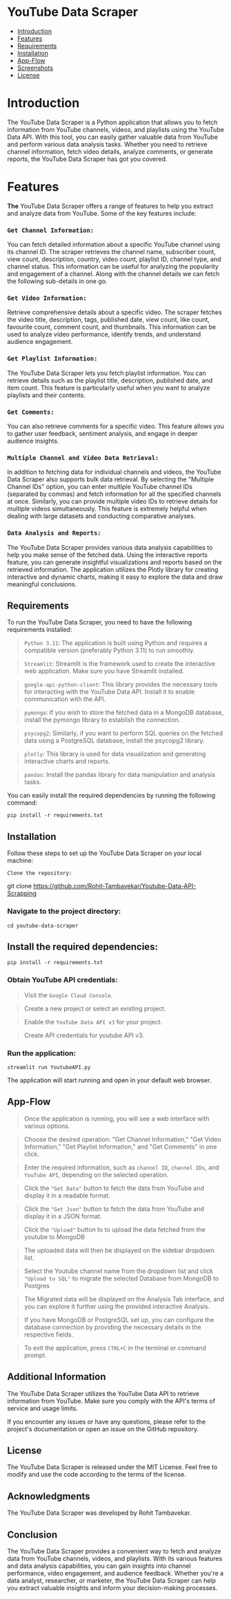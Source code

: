 # YouTube Data Scraper 


- [Introduction](#Introduction)
- [Features](#features)
- [Requirements](#Requirements)
- [Installation](#installation)
- [App-Flow](#App-Flow)
- [Screenshots](#screenshots)
- [License](#license)

# Introduction
The YouTube Data Scraper is a Python application that allows you to fetch information from YouTube channels, videos, and playlists using the YouTube Data API. With this tool, you can easily gather valuable data from YouTube and perform various data analysis tasks. Whether you need to retrieve channel information, fetch video details, analyze comments, or generate reports, the YouTube Data Scraper has got you covered. 

# Features 

**The** YouTube Data Scraper offers a range of features to help you extract and analyze data from YouTube. Some of the key features include: 

### `Get Channel Information: `
You can fetch detailed information about a specific YouTube channel using its channel ID. The scraper retrieves the channel name, subscriber count, view count, description, country, video count, playlist ID, channel type, and channel status. This information can be useful for analyzing the popularity and engagement of a channel. Along with the channel details we can fetch the following sub-details in one go. 

### `Get Video Information:`
Retrieve comprehensive details about a specific video. The scraper fetches the video title, description, tags, published date, view count, like count, favourite count, comment count, and thumbnails. This information can be used to analyze video performance, identify trends, and understand audience engagement. 

### `Get Playlist Information: `
The YouTube Data Scraper lets you fetch playlist information. You can retrieve details such as the playlist title, description, published date, and item count. This feature is particularly useful when you want to analyze playlists and their contents. 

### `Get Comments: `
You can also retrieve comments for a specific video. This feature allows you to gather user feedback, sentiment analysis, and engage in deeper audience insights. 

### `Multiple Channel and Video Data Retrieval: `
In addition to fetching data for individual channels and videos, the YouTube Data Scraper also supports bulk data retrieval. By selecting the "Multiple Channel IDs" option, you can enter multiple YouTube channel IDs (separated by commas) and fetch information for all the specified channels at once. Similarly, you can provide multiple video IDs to retrieve details for multiple videos simultaneously. This feature is extremely helpful when dealing with large datasets and conducting comparative analyses. 

### `Data Analysis and Reports:` 
The YouTube Data Scraper provides various data analysis capabilities to help you make sense of the fetched data. Using the interactive reports feature, you can generate insightful visualizations and reports based on the retrieved information. The application utilizes the Plotly library for creating interactive and dynamic charts, making it easy to explore the data and draw meaningful conclusions. 

## Requirements 

To run the YouTube Data Scraper, you need to have the following requirements installed: 

> `Python 3.11`: The application is built using Python and requires a compatible version (preferably Python 3.11) to run smoothly. 

> `Streamlit`: Streamlit is the framework used to create the interactive web application. Make sure you have Streamlit installed. 

> `google-api-python-client`: This library provides the necessary tools for interacting with the YouTube Data API. Install it to enable communication with the API. 

> `pymongo`: If you wish to store the fetched data in a MongoDB database, install the pymongo library to establish the connection. 

> `psycopg2`: Similarly, if you want to perform SQL queries on the fetched data using a PostgreSQL database, install the psycopg2 library. 

> `plotly`: This library is used for data visualization and generating interactive charts and reports. 

> `pandas`: Install the pandas library for data manipulation and analysis tasks. 

 

You can easily install the required dependencies by running the following command: 

`pip install -r requirements.txt  `

## Installation 

Follow these steps to set up the YouTube Data Scraper on your local machine: 

`Clone the repository: `

git clone https://github.com/Rohit-Tambavekar/Youtube-Data-API-Scrapping
 

### Navigate to the project directory: 

`cd youtube-data-scraper ` 
 

## Install the required dependencies:

 `pip install -r requirements.txt `
 

### Obtain YouTube API credentials: 

> Visit the `Google Cloud Console`. 

> Create a new project or select an existing project. 

> Enable the `YouTube Data API v3` for your project. 

> Create API credentials for youtube API v3. 

### Run the application: 

`streamlit run YoutubeAPI.py ` 
 
The application will start running and open in your default web browser. 

## App-Flow 

> Once the application is running, you will see a web interface with various options. 

> Choose the desired operation: "Get Channel Information," "Get Video Information," "Get Playlist Information," and "Get Comments" in one click. 

> Enter the required information, such as `channel ID`, `channel IDs`, and `YouTube API`, depending on the selected operation. 

> Click the `"Get Data"` button to fetch the data from YouTube and display it in a readable format.

> Click the `"Get Json"` button to fetch the data from YouTube and display it in a JSON format.

> Click the `"Upload"` button to to upload the data fetched from the youtube to MongoDB

> The uploaded data will then be displayed on the sidebar dropdown list.

> Select the Youtube channel name from the dropdown list and click `"Upload to SQL"` to migrate the selected Database from MongoDB to Postgres

> The Migrated data will be displayed on the Analysis Tab interface, and you can explore it further using the provided interactive Analysis. 

> If you have MongoDB or PostgreSQL set up, you can configure the database connection by providing the necessary details in the respective fields. 

> To exit the application, press `CTRL+C` in the terminal or command prompt. 


## Additional Information 

The YouTube Data Scraper utilizes the YouTube Data API to retrieve information from YouTube. Make sure you comply with the API's terms of service and usage limits. 

If you encounter any issues or have any questions, please refer to the project's documentation or open an issue on the GitHub repository. 

## License 

The YouTube Data Scraper is released under the MIT License. Feel free to modify and use the code according to the terms of the license. 

## Acknowledgments 

The YouTube Data Scraper was developed by Rohit Tambavekar.

## Conclusion 

The YouTube Data Scraper provides a convenient way to fetch and analyze data from YouTube channels, videos, and playlists. With its various features and data analysis capabilities, you can gain insights into channel performance, video engagement, and audience feedback. Whether you're a data analyst, researcher, or marketer, the YouTube Data Scraper can help you extract valuable insights and inform your decision-making processes. 

 

